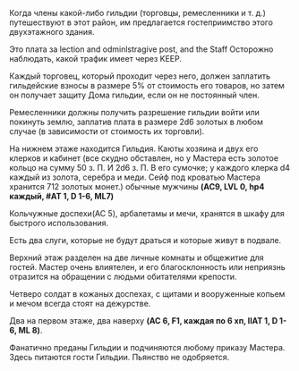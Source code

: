 Когда члены какой-либо гильдии (торговцы, ремесленники и т. д.) путешествуют в этот район, им предлагается гостеприимство этого двухэтажного здания. 

Это плата за lection and odminlstragive post, and the Staff Осторожно наблюдать, какой трафик имеет через KEEP. 

Каждый торговец, который проходит через него, должен заплатить гильдейские взносы в размере 5% от стоимость его товаров, но затем он получает защиту Дома гильдии, если он не постоянный член. 

Ремесленники должны получить разрешение гильдии войти или покинуть землю, заплатив плата в размере 2d6 золотых в любом случае (в зависимости от стоимость их торговли). 

На нижнем этаже находится Гильдия. Каюты хозяина и двух его клерков и кабинет (все скудно обставлен, но у Мастера есть золотое кольцо на сумму 50 з. П. И 2d6 з. П. В его сумочке; у каждого клерка d4 каждый из золота, серебра и меди. Сейф под кроватью Мастера хранится 712 золотых монет.) обычные мужчины 
**(AC9, LVL 0, hp4 каждый, #AT 1, D 1-6, ML7)**

Кольчужные доспехи(AC 5), арбалетамы и мечи, хранятся в шкафу для быстрого использования. 

Есть два слуги, которые не будут драться и которые живут в подвале. 

Верхний этаж разделен на две личные комнаты и общежитие для гостей. Мастер очень влиятелен, и его благосклонность или неприязнь отразится на обращении с людьми обитателями крепости.

Четверо солдат в кожаных доспехах, с  щитами и вооруженные копьем и мечом всегда стоят на дежурстве.

Два на первом этаже, два наверху 
**(AC 6, F1, каждая по 6 хп, llAT 1, D 1-6, ML 8)**.

Фанатично преданы Гильдии и подчиняются любому приказу Мастера. Здесь питаются гости Гильдии. Пьянство не одобряется.